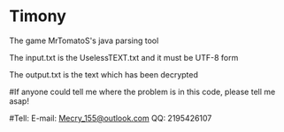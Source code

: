 # Timony
The game MrTomatoS's java parsing tool

The input.txt is the UselessTEXT.txt and it must be UTF-8 form

The output.txt is the text which has been decrypted

#If anyone could tell me where the problem is in this code, please tell me asap!

#Tell:
E-mail: Mecry_155@outlook.com
QQ: 2195426107
